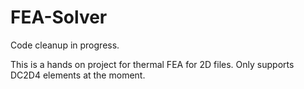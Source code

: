 # FEA-Solver

Code cleanup in progress.

This is a hands on project for thermal FEA for 2D files. Only supports DC2D4 elements at the moment.